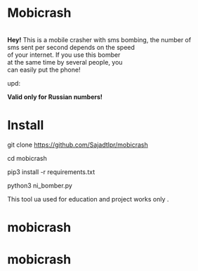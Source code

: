 #  Mobicrash

<br/>
<b>Hey!</b>
This is a mobile crasher with sms bombing, the number of<br/>
sms sent per second depends on the speed<br/>
of your internet. If you use this bomber<br/>
at the same time  by several people, you<br/>
can easily put the phone!


upd:

<b>Valid only for Russian numbers!</b>

# Install
git clone https://github.com/Sajadtlpr/mobicrash

cd mobicrash

pip3 install -r requirements.txt



python3 ni_bomber.py

This tool ua used for education and project works only .

# mobicrash
# mobicrash
